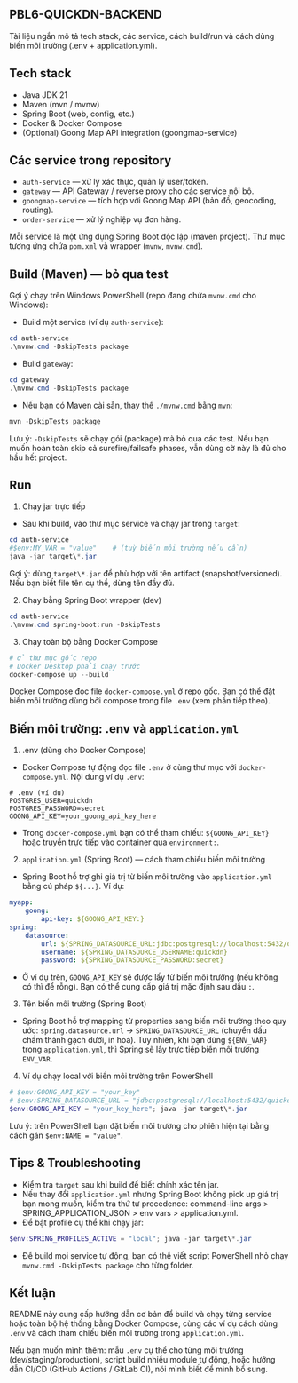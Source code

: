 ## PBL6-QUICKDN-BACKEND

Tài liệu ngắn mô tả tech stack, các service, cách build/run và cách dùng biến môi trường (.env + application.yml).

## Tech stack

- Java JDK 21
- Maven (mvn / mvnw)
- Spring Boot (web, config, etc.)
- Docker & Docker Compose
- (Optional) Goong Map API integration (goongmap-service)

## Các service trong repository

- `auth-service` — xử lý xác thực, quản lý user/token.
- `gateway` — API Gateway / reverse proxy cho các service nội bộ.
- `goongmap-service` — tích hợp với Goong Map API (bản đồ, geocoding, routing).
- `order-service` — xử lý nghiệp vụ đơn hàng.

Mỗi service là một ứng dụng Spring Boot độc lập (maven project). Thư mục tương ứng chứa `pom.xml` và wrapper (`mvnw`, `mvnw.cmd`).

## Build (Maven) — bỏ qua test

Gợi ý chạy trên Windows PowerShell (repo đang chứa `mvnw.cmd` cho Windows):

- Build một service (ví dụ `auth-service`):

```powershell
cd auth-service
.\mvnw.cmd -DskipTests package
```

- Build `gateway`:

```powershell
cd gateway
.\mvnw.cmd -DskipTests package
```

- Nếu bạn có Maven cài sẵn, thay thế `./mvnw.cmd` bằng `mvn`:

```powershell
mvn -DskipTests package
```

Lưu ý: `-DskipTests` sẽ chạy gói (package) mà bỏ qua các test. Nếu bạn muốn hoàn toàn skip cả surefire/failsafe phases, vẫn dùng cờ này là đủ cho hầu hết project.

## Run

1) Chạy jar trực tiếp

- Sau khi build, vào thư mục service và chạy jar trong `target`:

```powershell
cd auth-service
#$env:MY_VAR = "value"    # (tuỳ biến môi trường nếu cần)
java -jar target\*.jar
```

Gợi ý: dùng `target\*.jar` để phù hợp với tên artifact (snapshot/versioned). Nếu bạn biết file tên cụ thể, dùng tên đầy đủ.

2) Chạy bằng Spring Boot wrapper (dev)

```powershell
cd auth-service
.\mvnw.cmd spring-boot:run -DskipTests
```

3) Chạy toàn bộ bằng Docker Compose

```powershell
# ở thư mục gốc repo
# Docker Desktop phải chạy trước
docker-compose up --build
```

Docker Compose đọc file `docker-compose.yml` ở repo gốc. Bạn có thể đặt biến môi trường dùng bởi compose trong file `.env` (xem phần tiếp theo).

## Biến môi trường: .env và `application.yml`

1) .env (dùng cho Docker Compose)

- Docker Compose tự động đọc file `.env` ở cùng thư mục với `docker-compose.yml`. Nội dung ví dụ `.env`:

```text
# .env (ví dụ)
POSTGRES_USER=quickdn
POSTGRES_PASSWORD=secret
GOONG_API_KEY=your_goong_api_key_here
```

- Trong `docker-compose.yml` bạn có thể tham chiếu: `${GOONG_API_KEY}` hoặc truyền trực tiếp vào container qua `environment:`.

2) `application.yml` (Spring Boot) — cách tham chiếu biến môi trường

- Spring Boot hỗ trợ ghi giá trị từ biến môi trường vào `application.yml` bằng cú pháp `${...}`. Ví dụ:

```yaml
myapp:
	goong:
		api-key: ${GOONG_API_KEY:}
spring:
	datasource:
		url: ${SPRING_DATASOURCE_URL:jdbc:postgresql://localhost:5432/quickdn}
		username: ${SPRING_DATASOURCE_USERNAME:quickdn}
		password: ${SPRING_DATASOURCE_PASSWORD:secret}
```

- Ở ví dụ trên, `GOONG_API_KEY` sẽ được lấy từ biến môi trường (nếu không có thì để rỗng). Bạn có thể cung cấp giá trị mặc định sau dấu `:`.

3) Tên biến môi trường (Spring Boot)

- Spring Boot hỗ trợ mapping từ properties sang biến môi trường theo quy ước: `spring.datasource.url` -> `SPRING_DATASOURCE_URL` (chuyển dấu chấm thành gạch dưới, in hoa). Tuy nhiên, khi bạn dùng `${ENV_VAR}` trong `application.yml`, thì Spring sẽ lấy trực tiếp biến môi trường `ENV_VAR`.

4) Ví dụ chạy local với biến môi trường trên PowerShell

```powershell
# $env:GOONG_API_KEY = "your_key"
# $env:SPRING_DATASOURCE_URL = "jdbc:postgresql://localhost:5432/quickdn"
$env:GOONG_API_KEY = "your_key_here"; java -jar target\*.jar
```

Lưu ý: trên PowerShell bạn đặt biến môi trường cho phiên hiện tại bằng cách gán `$env:NAME = "value"`.

## Tips & Troubleshooting

- Kiểm tra `target` sau khi build để biết chính xác tên jar.
- Nếu thay đổi `application.yml` nhưng Spring Boot không pick up giá trị bạn mong muốn, kiểm tra thứ tự precedence: command-line args > SPRING_APPLICATION_JSON > env vars > application.yml.
- Để bật profile cụ thể khi chạy jar:

```powershell
$env:SPRING_PROFILES_ACTIVE = "local"; java -jar target\*.jar
```

- Để build mọi service tự động, bạn có thể viết script PowerShell nhỏ chạy `mvnw.cmd -DskipTests package` cho từng folder.

## Kết luận

README này cung cấp hướng dẫn cơ bản để build và chạy từng service hoặc toàn bộ hệ thống bằng Docker Compose, cùng các ví dụ cách dùng `.env` và cách tham chiếu biến môi trường trong `application.yml`.

Nếu bạn muốn mình thêm: mẫu `.env` cụ thể cho từng môi trường (dev/staging/production), script build nhiều module tự động, hoặc hướng dẫn CI/CD (GitHub Actions / GitLab CI), nói mình biết để mình bổ sung.

